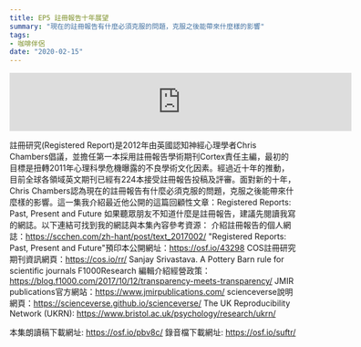 ```yaml
---
title: EP5 註冊報告十年展望
summary: "現在的註冊報告有什麼必須克服的問題，克服之後能帶來什麼樣的影響"
tags:
- 咖啡伴侶
date: "2020-02-15"
---
```


<iframe src="https://anchor.fm/opensci-cafe/embed/episodes/EP5_-earou6/a-a1g8nig" height="102px" width="600px" frameborder="0" scrolling="no"></iframe>

註冊研究(Registered Report)是2012年由英國認知神經心理學者Chris Chambers倡議，並擔任第一本採用註冊報告學術期刊Cortex責任主編，最初的目標是扭轉2011年心理科學危機曝露的不良學術文化因素。經過近十年的推動，目前全球各領域英文期刊已經有224本接受註冊報告投稿及評審。面對新的十年，Chris Chambers認為現在的註冊報告有什麼必須克服的問題，克服之後能帶來什麼樣的影響。這一集我介紹最近他公開的這篇回顧性文章：Registered Reports: Past, Present and Future  如果聽眾朋友不知道什麼是註冊報告，建議先閱讀我寫的網誌。以下連結可找到我的網誌與本集內容參考資源：
介紹註冊報告的個人網誌：https://scchen.com/zh-hant/post/text_2017002/
"Registered Reports: Past, Present and Future"預印本公開網址：https://osf.io/43298
COS註冊研究期刊資訊網頁：https://cos.io/rr/
Sanjay Srivastava. A Pottery Barn rule for scientific journals
F1000Research 編輯介紹經營政策：https://blog.f1000.com/2017/10/12/transparency-meets-transparency/
JMIR publications官方網站：https://www.jmirpublications.com/
scienceverse說明網頁：https://scienceverse.github.io/scienceverse/
The UK Reproducibility Network (UKRN): https://www.bristol.ac.uk/psychology/research/ukrn/

本集朗讀稿下載網址: https://osf.io/pbv8c/
錄音檔下載網址: https://osf.io/suftr/
